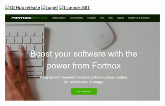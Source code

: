 [![GitHub release](https://img.shields.io/github/release/dbol55/test1.svg)]() [![nuget](https://img.shields.io/nuget/v/Fortex.NET.SDK.svg)](https://www.nuget.org/packages/Fortex.NET.SDK/) [![License: MIT](https://img.shields.io/badge/License-MIT-yellow.svg)](https://opensource.org/licenses/MIT)

![alt text](https://raw.githubusercontent.com/dbol55/test1/master/14.jpg)





